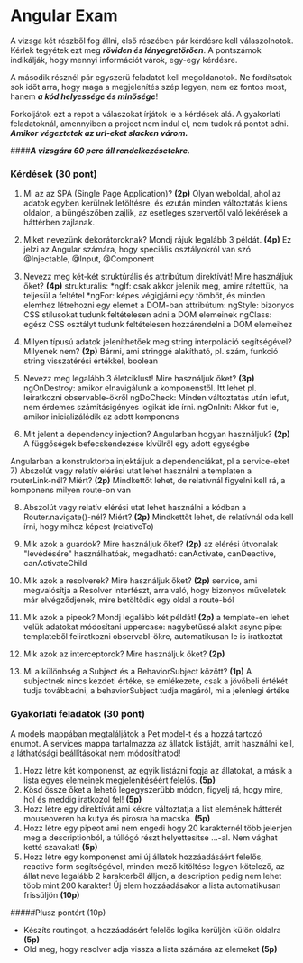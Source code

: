 # Angular Exam

A vizsga két részből fog állni, első részében pár kérdésre kell válaszolnotok. 
Kérlek tegyétek ezt meg **_röviden és lényegretörően_**. A pontszámok indikálják, hogy mennyi információt várok, 
egy-egy kérdésre.

A második résznél pár egyszerü feladatot kell megoldanotok. Ne fordítsatok sok időt arra, 
hogy maga a megjelenítés szép legyen, nem ez fontos most, hanem **_a kód helyessége és minősége_**!

Forkoljátok ezt a repot a válaszokat írjátok le a kérdések alá. 
A gyakorlati feladatoknál, amennyiben a project nem indul el, nem tudok rá pontot adni.
**_Amikor végeztetek az url-eket slacken várom._**

####**_A vizsgára 60 perc áll rendelkezésetekre._**

### Kérdések (30 pont)

1) Mi az az SPA (Single Page Application)? **(2p)**
Olyan weboldal, ahol az adatok egyben kerülnek letöltésre, és ezután minden változtatás kliens oldalon, a büngészőben zajlik, az esetleges szervertől való lekérések a háttérben zajlanak.

2) Miket nevezünk dekorátoroknak? Mondj rájuk legalább 3 példát. **(4p)**
Ez jelzi az Angular számára, hogy speciális osztályokról van szó
@Injectable, @Input, @Component

3) Nevezz meg két-két struktúrális és attribútum direktívát! Mire használjuk őket? **(4p)**
strukturális: *ngIf: csak akkor jelenik meg, amire rátettük, ha teljesül a feltétel
*ngFor: képes végigjárni egy tömböt, és minden elemhez létrehozni egy elemet a DOM-ban
attribútum: 
ngStyle: bizonyos CSS stílusokat tudunk feltételesen adni a DOM elemeinek 
ngClass: egész CSS osztályt tudunk feltételesen hozzárendelni a DOM elemeihez

4) Milyen típusú adatok jeleníthetőek meg string interpoláció segítségével? Milyenek nem? **(2p)**
Bármi, ami stringgé alakítható, pl. szám, funkció string visszatérési értékkel, boolean

5) Nevezz meg legalább 3 életciklust! Mire használjuk őket? **(3p)**
ngOnDestroy: amikor elnavigálunk a komponenstől. Itt lehet pl. leiratkozni observable-ökről
ngDoCheck: Minden változtatás után lefut, nem érdemes számításigényes logikát ide írni.
ngOnInit: Akkor fut le, amikor inicializálódik az adott komponens

6) Mit jelent a dependency injection? Angularban hogyan használjuk? **(2p)**
A függőségek befecskendezése kívülről egy adott egységbe

Angularban a konstruktorba injektáljuk a dependenciákat, pl a service-eket
7) Abszolút vagy relatív elérési utat lehet használni a templaten a routerLink-nél? Miért? **(2p)**
Mindkettőt lehet, de relatívnál figyelni kell rá, a komponens milyen route-on van

8) Abszolút vagy relatív elérési utat lehet használni a kódban a Router.navigate()-nél? Miért? **(2p)**
Mindkettőt lehet, de relatívnál oda kell írni, hogy mihez képest (relativeTo)

9) Mik azok a guardok? Mire használjuk őket? **(2p)**
az elérési útvonalak "levédésére" használhatóak, megadható: canActivate, canDeactive, canActivateChild

10) Mik azok a resolverek? Mire használjuk őket? **(2p)**
service, ami megvalósítja a Resolver interfészt, arra való, hogy bizonyos műveletek már elvégződjenek, mire betöltődik egy oldal a route-ból

11) Mik azok a pipeok? Mondj legalább két példát! **(2p)**
a template-en lehet velük adatokat módosítani
uppercase: nagybetűssé alakít
async pipe: templateből feliratkozni observabl-ökre, automatikusan le is iratkoztat

12) Mik azok az interceptorok? Mire használjuk őket? **(2p)**

13) Mi a különbség a Subject és a BehaviorSubject között? **(1p)**
A subjectnek nincs kezdeti értéke, se emlékezete, csak a jövőbeli értékét tudja továbbadni, a behaviorSubject tudja magáról, mi a jelenlegi értéke

### Gyakorlati feladatok (30 pont)
A models mappában megtaláljátok a Pet model-t és a hozzá tartozó enumot. 
A services mappa tartalmazza az állatok listáját, amit használni kell, a láthatósági beállításokat nem módosíthatod!
1) Hozz létre két komponenst, az egyik listázni fogja az állatokat, 
a másik a lista egyes elemeinek megjelenítéséért felelős. **(5p)**
2) Kösd össze őket a lehető legegyszerübb módon, figyelj rá, hogy mire, hol és meddig iratkozol fel! **(5p)**
3) Hozz létre egy direktívát ami kékre változtatja a list 
elemének hátterét mouseoveren ha kutya és pirosra ha macska. **(5p)**
4) Hozz létre egy pipeot ami nem engedi hogy 20 karakternél több jelenjen meg a descriptionból, 
a túllógó részt helyettesítse ...-al. Nem vághat ketté szavakat! **(5p)**
5) Hozz létre egy komponenst ami új állatok hozzáadásáért felelős, reactive form segítségével,
 minden mező kitöltése legyen kötelező, az állat neve legalább 2 karakterből álljon, a description pedig nem lehet több mint 200 karakter! 
 Új elem hozzáadásakor a lista automatikusan frissüljön **(10p)** 

#####Plusz pontért (10p)
- Készíts routingot, a hozzáadásért felelős logika kerüljön külön oldalra **(5p)**
- Old meg, hogy resolver adja vissza a lista számára az elemeket **(5p)**
